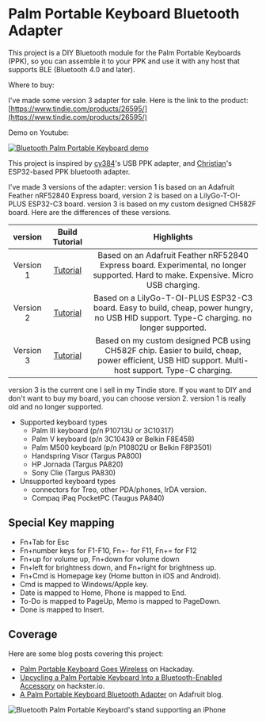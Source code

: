 # Palm Portable Keyboard Bluetooth Adapter

This project is a DIY Bluetooth module for the Palm Portable Keyboards (PPK), so you can assemble it to your PPK and use it with any host that supports BLE (Bluetooth 4.0 and later).

Where to buy:

I've made some version 3 adapter for sale. Here is the link to the product: [https://www.tindie.com/products/26595/](https://www.tindie.com/products/26595/)

Demo on Youtube:

[![Bluetooth Palm Portable Keyboard demo](http://img.youtube.com/vi/qPznzD5e45k/0.jpg)](https://www.youtube.com/watch?v=qPznzD5e45k "Version 3 of my Palm Portable Keyboard Bluetooth Adapter (CH582F based)")

This project is inspired by [cy384](https://github.com/cy384/ppk_usb)'s USB PPK adapter, and [Christian](https://hackaday.io/project/181800-palm-pilot-keyboard-bluetooth-conversion)'s ESP32-based PPK bluetooth adapter. 

I've made 3 versions of the adapter: version 1 is based on an Adafruit Feather nRF52840 Express board, version 2 is based on a LilyGo-T-OI-PLUS ESP32-C3 board. version 3 is based on my custom designed CH582F board. Here are the differences of these versions.

| version | Build Tutorial | Highlights | 
| :-------: | :-----------------------------------------------------------------: | :------: |
| Version 1 | [Tutorial](version1_tutorial.md) | Based on an Adafruit Feather nRF52840 Express board. Experimental, no longer supported. Hard to make. Expensive. Micro USB charging. |
| Version 2 | [Tutorial](version2_tutorial.md) | Based on a LilyGo-T-OI-PLUS ESP32-C3 board. Easy to build, cheap, power hungry, no USB HID support. Type-C charging. no longer supported. |
| Version 3 | [Tutorial](version3_tutorial.md) | Based on my custom designed PCB using CH582F chip. Easier to build, cheap, power efficient, USB HID support. Multi-host support. Type-C charging. |

version 3 is the current one I sell in my Tindie store. If you want to DIY and don't want to buy my board, you can choose version 2. version 1 is really old and no longer supported.

- Supported keyboard types
  - Palm III keyboard (p/n P10713U or 3C10317)
  - Palm V keyboard (p/n 3C10439 or Belkin F8E458)
  - Palm M500 keyboard (p/n P10802U or Belkin F8P3501)
  - Handspring Visor (Targus PA800)
  - HP Jornada (Targus PA820)
  - Sony Clie (Targus PA830)
- Unsupported keyboard types
  - connectors for Treo, other PDA/phones, IrDA version.
  - Compaq iPaq PocketPC (Taugus PA840)

Special Key mapping
-----------
- Fn+Tab for Esc
- Fn+number keys for F1-F10, Fn+- for F11, Fn+= for F12
- Fn+up for volume up, Fn+down for volume down
- Fn+left for brightness down, and Fn+right for brightness up.
- Fn+Cmd is Homepage key (Home button in iOS and Android).
- Cmd is mapped to Windows/Apple key.
- Date is mapped to Home, Phone is mapped to End.
- To-Do is mapped to PageUp, Memo is mapped to PageDown.
- Done is mapped to Insert.

Coverage
-----------
Here are some blog posts covering this project:
- [Palm Portable Keyboard Goes Wireless](https://hackaday.com/2022/02/08/palm-portable-keyboard-goes-wireless/) on Hackaday.
- [Upcycling a Palm Portable Keyboard Into a Bluetooth-Enabled Accessory](https://www.hackster.io/news/upcycling-a-palm-portable-keyboard-into-a-bluetooth-enabled-accessory-9ac6c659c1f3) on hackster.io.
- [A Palm Portable Keyboard Bluetooth Adapter](https://www.hackster.io/news/upcycling-a-palm-portable-keyboard-into-a-bluetooth-enabled-accessory-9ac6c659c1f3) on Adafruit blog.

![Bluetooth Palm Portable Keyboard's stand supporting an iPhone](/images/ppk_demo_iphone.jpg "Bluetooth Palm Portable Keyboard working with a phone")

